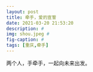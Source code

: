 ```yaml
---
layout: post
title: 牵手，爱的宣誓
date: 2021-03-20 21:53:20
description: #
img: shou.jpeg #
fig-caption: #
tags: [重庆,牵手]
---
```

两个人，手牵手，一起向未来出发。

